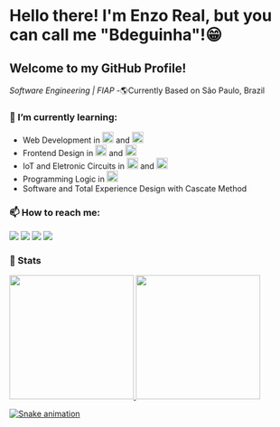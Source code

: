 # Hello there! I'm Enzo Real, but you can call me "Bdeguinha"!😁
## Welcome to my GitHub Profile!
*Software Engineering | FIAP*
-🌎Currently Based on São Paulo, Brazil

### 🌱 I’m currently learning:
- Web Development in <img src="https://cdn.jsdelivr.net/gh/devicons/devicon@latest/icons/javascript/javascript-original.svg" width = '20'/> and <img src="https://cdn.jsdelivr.net/gh/devicons/devicon@latest/icons/git/git-original.svg" width = '20'/>
- Frontend Design in <img src="https://cdn.jsdelivr.net/gh/devicons/devicon@latest/icons/html5/html5-original.svg" width = '20' /> and <img src="https://cdn.jsdelivr.net/gh/devicons/devicon@latest/icons/css3/css3-original.svg" width = '20' />
- IoT and Eletronic Circuits in <img src="https://cdn.jsdelivr.net/gh/devicons/devicon@latest/icons/arduino/arduino-original.svg" width = '20'/> and <img src="https://cdn.jsdelivr.net/gh/devicons/devicon@latest/icons/cplusplus/cplusplus-original.svg" width = '20'/>
- Programming Logic in <img src="https://cdn.jsdelivr.net/gh/devicons/devicon@latest/icons/python/python-original.svg" width = '20'/>
- Software and Total Experience Design with Cascate Method
          
### 📫 How to reach me: 
<div>
<a href="https://instagram.com/reeall___" target="blank"><img loading="lazy" src="https://img.shields.io/badge/-Instagram-%23E4405F?style=for-the-badge&logo=instagram&logoColor=white" target="_blank"></a>
<a href="https://www.twitch.tv/Badaz00" target="blank"><img loading="lazy" src="https://img.shields.io/badge/Twitch-9146FF?style=for-the-badge&logo=twitch&logoColor=white" target="_blank"></a>
<a href = "mailto:enzoreal100@gmail.com"><img loading="lazy" src="https://img.shields.io/badge/Gmail-D14836?style=for-the-badge&logo=gmail&logoColor=white" target="blank"></a>
<a href="https://www.linkedin.com/in/enzo-real-ba2a8a1a6/" target="blank"><img loading="lazy" src="https://img.shields.io/badge/-LinkedIn-%230077B5?style=for-the-badge&logo=linkedin&logoColor=white" target="_blank"></a>   
</div>

### 👾 Stats
<a href="https://github.com/Enzoreal100">
<img loading="lazy" height="220em" src="https://github-readme-stats.vercel.app/api/top-langs/?username=Enzoreal100&layout=donut&langs_count=7&theme=merko"/>
<img loading="lazy" height="220em" src="https://github-readme-stats.vercel.app/api?username=Enzoreal100&show_icons=true&theme=merko&include_all_commits=true&count_private=true"/>
</div>

![Snake animation](https://github.com/Enzoreal100/Enzoreal100/blob/output/github-contribution-grid-snake.svg)

